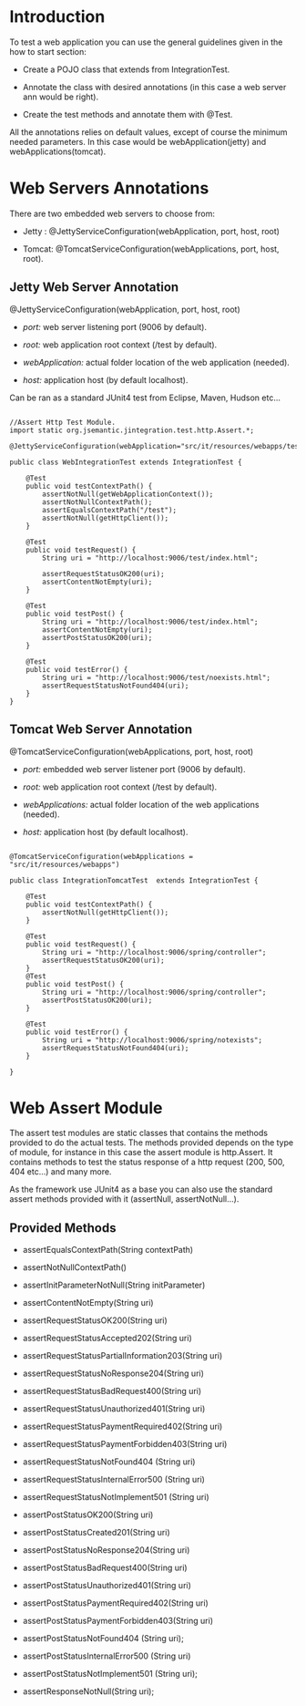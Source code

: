 

# Introduction #

To test a web application you can use the general guidelines given in the how to start section:

- Create a POJO class that extends from IntegrationTest.

- Annotate the class with desired annotations (in this case a web server ann would be right).

- Create the test methods and annotate them with @Test.

All the annotations relies on default values, except of course the minimum needed parameters. In this case would be webApplication(jetty) and webApplications(tomcat).

# Web Servers Annotations #

There are two embedded web servers to choose from:

  * Jetty : @JettyServiceConfiguration(webApplication, port, host, root)

  * Tomcat: @TomcatServiceConfiguration(webApplications, port, host, root).


## Jetty Web Server Annotation ##

@JettyServiceConfiguration(webApplication, port, host, root)

  * _port:_ web server listening port (9006 by default).

  * _root:_ web application root context (/test by default).

  * _webApplication:_ actual folder location of the web application (needed).

  * _host:_ application host (by default localhost).


Can be ran as a standard JUnit4 test from Eclipse, Maven, Hudson etc...


```

//Assert Http Test Module.
import static org.jsemantic.jintegration.test.http.Assert.*;

@JettyServiceConfiguration(webApplication="src/it/resources/webapps/test")

public class WebIntegrationTest extends IntegrationTest {
	
	@Test
	public void testContextPath() {
		assertNotNull(getWebApplicationContext());
		assertNotNullContextPath();
		assertEqualsContextPath("/test");
		assertNotNull(getHttpClient());
	}

	@Test
	public void testRequest() {
		String uri = "http://localhost:9006/test/index.html";
		
		assertRequestStatusOK200(uri);
		assertContentNotEmpty(uri);
	}
	
	@Test
	public void testPost() {
		String uri = "http://localhost:9006/test/index.html";
		assertContentNotEmpty(uri);
		assertPostStatusOK200(uri);
	}
	
	@Test
	public void testError() {
		String uri = "http://localhost:9006/test/noexists.html";
		assertRequestStatusNotFound404(uri);
	}
}
```


## Tomcat Web Server Annotation ##

@TomcatServiceConfiguration(webApplications, port, host, root)

  * _port:_ embedded web server listener port (9006 by default).

  * _root:_ web application root context (/test by default).

  * _webApplications:_ actual folder location of the web applications (needed).

  * _host:_ application host (by default localhost).


```

@TomcatServiceConfiguration(webApplications = "src/it/resources/webapps")

public class IntegrationTomcatTest  extends IntegrationTest {

	@Test
	public void testContextPath() {
		assertNotNull(getHttpClient());
	}

	@Test
	public void testRequest() {
		String uri = "http://localhost:9006/spring/controller";
		assertRequestStatusOK200(uri);
	}
	@Test
	public void testPost() {
		String uri = "http://localhost:9006/spring/controller";
		assertPostStatusOK200(uri);
	}
	
	@Test
	public void testError() {
		String uri = "http://localhost:9006/spring/notexists";
		assertRequestStatusNotFound404(uri);
	}
	
}

```


# Web Assert Module #

The assert test modules are static classes that contains the methods provided to do the actual tests. The methods provided depends on the type of module, for instance in this case the assert module is http.Assert. It contains methods to test the status response of a http request (200, 500, 404 etc...) and many more.

As the framework use JUnit4 as a base you can also use the standard assert methods provided with it (assertNull, assertNotNull...).


## Provided Methods ##

  * assertEqualsContextPath(String contextPath)

  * assertNotNullContextPath()

  * assertInitParameterNotNull(String initParameter)

  * assertContentNotEmpty(String uri)

  * assertRequestStatusOK200(String uri)

  * assertRequestStatusAccepted202(String uri)

  * assertRequestStatusPartialInformation203(String uri)

  * assertRequestStatusNoResponse204(String uri)

  * assertRequestStatusBadRequest400(String uri)

  * assertRequestStatusUnauthorized401(String uri)

  * assertRequestStatusPaymentRequired402(String uri)

  * assertRequestStatusPaymentForbidden403(String uri)

  * assertRequestStatusNotFound404 (String uri)

  * assertRequestStatusInternalError500 (String uri)

  * assertRequestStatusNotImplement501 (String uri)

  * assertPostStatusOK200(String uri)

  * assertPostStatusCreated201(String uri)

  * assertPostStatusNoResponse204(String uri)

  * assertPostStatusBadRequest400(String uri)

  * assertPostStatusUnauthorized401(String uri)

  * assertPostStatusPaymentRequired402(String uri)

  * assertPostStatusPaymentForbidden403(String uri)

  * assertPostStatusNotFound404 (String uri);

  * assertPostStatusInternalError500 (String uri)

  * assertPostStatusNotImplement501 (String uri);

  * assertResponseNotNull(String uri);
